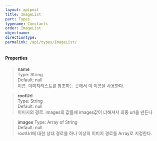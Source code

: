```yaml
---
layout: apipost
title: ImageList
part: Types
typename: Constants
order: ImageList
objectname: 
directiontype: 
permalink: /api/types/ImageList/
---
```



#### Properties

> **name**   
> Type: String             
> Default: null   
> 이름. 이미지리스트를 참조하는 곳에서 이 이름을 사용한다.               

> **rootUrl**   
> Type: String   
> Default: null   
> 이미지의 경로. images의 값들에 images값이 더해져서 최종 url을 만든다
 
> **images** 
> Type: Array of String            
> Default: null  
> rootUrl에 대한 상대 경로를 하나 이상의 이미지 경로를 Array로 지정한다.

